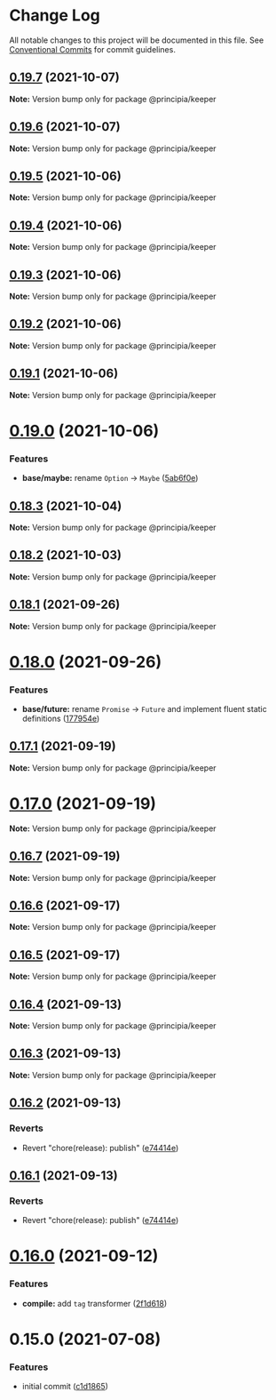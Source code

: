# Change Log

All notable changes to this project will be documented in this file.
See [Conventional Commits](https://conventionalcommits.org) for commit guidelines.

## [0.19.7](https://github.com/0x706b/principia.ts/compare/@principia/keeper@0.19.6...@principia/keeper@0.19.7) (2021-10-07)

**Note:** Version bump only for package @principia/keeper





## [0.19.6](https://github.com/0x706b/principia.ts/compare/@principia/keeper@0.19.5...@principia/keeper@0.19.6) (2021-10-07)

**Note:** Version bump only for package @principia/keeper





## [0.19.5](https://github.com/0x706b/principia.ts/compare/@principia/keeper@0.19.4...@principia/keeper@0.19.5) (2021-10-06)

**Note:** Version bump only for package @principia/keeper





## [0.19.4](https://github.com/0x706b/principia.ts/compare/@principia/keeper@0.19.3...@principia/keeper@0.19.4) (2021-10-06)

**Note:** Version bump only for package @principia/keeper





## [0.19.3](https://github.com/0x706b/principia.ts/compare/@principia/keeper@0.19.2...@principia/keeper@0.19.3) (2021-10-06)

**Note:** Version bump only for package @principia/keeper





## [0.19.2](https://github.com/0x706b/principia.ts/compare/@principia/keeper@0.19.1...@principia/keeper@0.19.2) (2021-10-06)

**Note:** Version bump only for package @principia/keeper





## [0.19.1](https://github.com/0x706b/principia.ts/compare/@principia/keeper@0.19.0...@principia/keeper@0.19.1) (2021-10-06)

**Note:** Version bump only for package @principia/keeper





# [0.19.0](https://github.com/0x706b/principia.ts/compare/@principia/keeper@0.18.3...@principia/keeper@0.19.0) (2021-10-06)


### Features

* **base/maybe:** rename `Option` -> `Maybe` ([5ab6f0e](https://github.com/0x706b/principia.ts/commit/5ab6f0ee8b8ba03bc839dead064498d018667ebb))





## [0.18.3](https://github.com/0x706b/principia.ts/compare/@principia/keeper@0.18.2...@principia/keeper@0.18.3) (2021-10-04)

**Note:** Version bump only for package @principia/keeper





## [0.18.2](https://github.com/0x706b/principia.ts/compare/@principia/keeper@0.18.1...@principia/keeper@0.18.2) (2021-10-03)

**Note:** Version bump only for package @principia/keeper





## [0.18.1](https://github.com/0x706b/principia.ts/compare/@principia/keeper@0.18.0...@principia/keeper@0.18.1) (2021-09-26)

**Note:** Version bump only for package @principia/keeper





# [0.18.0](https://github.com/0x706b/principia.ts/compare/@principia/keeper@0.17.1...@principia/keeper@0.18.0) (2021-09-26)


### Features

* **base/future:** rename `Promise` -> `Future` and implement fluent static definitions ([177954e](https://github.com/0x706b/principia.ts/commit/177954e0690bbaca511aa71b38f7c6ea303b160c))





## [0.17.1](https://github.com/0x706b/principia.ts/compare/@principia/keeper@0.17.0...@principia/keeper@0.17.1) (2021-09-19)

**Note:** Version bump only for package @principia/keeper





# [0.17.0](https://github.com/0x706b/principia.ts/compare/@principia/keeper@0.16.7...@principia/keeper@0.17.0) (2021-09-19)

**Note:** Version bump only for package @principia/keeper





## [0.16.7](https://github.com/0x706b/principia.ts/compare/@principia/keeper@0.16.6...@principia/keeper@0.16.7) (2021-09-19)

**Note:** Version bump only for package @principia/keeper





## [0.16.6](https://github.com/0x706b/principia.ts/compare/@principia/keeper@0.16.5...@principia/keeper@0.16.6) (2021-09-17)

**Note:** Version bump only for package @principia/keeper





## [0.16.5](https://github.com/0x706b/principia.ts/compare/@principia/keeper@0.16.4...@principia/keeper@0.16.5) (2021-09-17)

**Note:** Version bump only for package @principia/keeper





## [0.16.4](https://github.com/0x706b/principia.ts/compare/@principia/keeper@0.16.3...@principia/keeper@0.16.4) (2021-09-13)

**Note:** Version bump only for package @principia/keeper





## [0.16.3](https://github.com/0x706b/principia.ts/compare/@principia/keeper@0.16.2...@principia/keeper@0.16.3) (2021-09-13)

**Note:** Version bump only for package @principia/keeper





## [0.16.2](https://github.com/0x706b/principia.ts/compare/@principia/keeper@0.16.1...@principia/keeper@0.16.2) (2021-09-13)


### Reverts

* Revert "chore(release): publish" ([e74414e](https://github.com/0x706b/principia.ts/commit/e74414effa51392092770ecd542b55608dbb1201))





## [0.16.1](https://github.com/0x706b/principia.ts/compare/@principia/keeper@0.16.1...@principia/keeper@0.16.1) (2021-09-13)


### Reverts

* Revert "chore(release): publish" ([e74414e](https://github.com/0x706b/principia.ts/commit/e74414effa51392092770ecd542b55608dbb1201))





# [0.16.0](https://github.com/0x706b/principia.ts/compare/@principia/keeper@0.15.0...@principia/keeper@0.16.0) (2021-09-12)


### Features

* **compile:** add `tag` transformer ([2f1d618](https://github.com/0x706b/principia.ts/commit/2f1d6186a69804b169d7dc2eb96346d612fd3582))





# 0.15.0 (2021-07-08)


### Features

* initial commit ([c1d1865](https://github.com/0x706b/principia.ts/commit/c1d1865d93b8c7762c4cdfa912360f467c0bae02))
